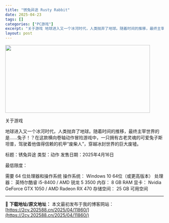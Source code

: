 ```yaml
---
title: "锈兔异途 Rusty Rabbit"
date: 2025-04-23
tags: []
categories: ["PC游戏"]
excerpt: "关于游戏 地球进入又一个冰河时代，人类抛弃了地球。随着时间的推移，最终主宰世界的是……兔子！？在这款横向卷轴动作冒险游戏中，一只拥有古老灵魂的可爱兔子斯坦普，驾驶着他值得信赖的机甲“废柴人”，穿越冰封世界的巨大废墟。 标题：锈兔异途 类型：动作 发售日期：2025年4月16日 最低限度： 需要 64&hellip;"
layout: post
---
```


<img class="aligncenter size-full wp-image-11853" src="https://2cy.202588.cn/wp-content/uploads/2025/04/2025042309534843.webp" alt="" width="460" height="215" />

关于游戏

地球进入又一个冰河时代，人类抛弃了地球。随着时间的推移，最终主宰世界的是……兔子！？在这款横向卷轴动作冒险游戏中，一只拥有古老灵魂的可爱兔子斯坦普，驾驶着他值得信赖的机甲“废柴人”，穿越冰封世界的巨大废墟。

标题：锈兔异途
类型：动作
发售日期：2025年4月16日

最低限度：

需要 64 位处理器和操作系统
操作系统： Windows 10 64位（或更高版本）
处理器： 英特尔酷睿 i5-8400 / AMD 锐龙 5 3500
内存： 8 GB RAM
显卡： Nvidia GeForce GTX 1050 / AMD Radeon RX 470
存储空间： 25 GB 可用空间

---
📖 **下载地址/原文地址：** 本文最初发布于我的博客网站：[https://2cy.202588.cn/2025/04/11860/](https://2cy.202588.cn/2025/04/11860/)
